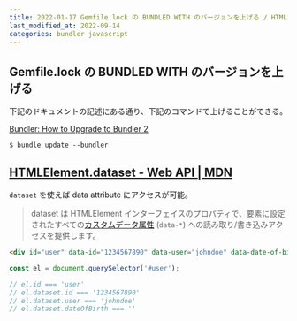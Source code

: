 ```yaml
---
title: 2022-01-17 Gemfile.lock の BUNDLED WITH のバージョンを上げる / HTMLElement.dataset
last_modified_at: 2022-09-14
categories: bundler javascript
---
```


## Gemfile.lock の BUNDLED WITH のバージョンを上げる

下記のドキュメントの記述にある通り、下記のコマンドで上げることができる。

[Bundler: How to Upgrade to Bundler 2](https://bundler.io/guides/bundler_2_upgrade.html)

```console
$ bundle update --bundler
```

## [HTMLElement.dataset - Web API | MDN](https://developer.mozilla.org/ja/docs/Web/API/HTMLElement/dataset)

`dataset` を使えば data attribute にアクセスが可能。

> dataset は HTMLElement インターフェイスのプロパティで、要素に設定されたすべての[カスタムデータ属性](https://developer.mozilla.org/ja/docs/Web/HTML/Global_attributes#attr-data-*) (`data-*`) への読み取り/書き込みアクセスを提供します。 

```html
<div id="user" data-id="1234567890" data-user="johndoe" data-date-of-birth>John Doe</div>
```

```js
const el = document.querySelector('#user');

// el.id === 'user'
// el.dataset.id === '1234567890'
// el.dataset.user === 'johndoe'
// el.dataset.dateOfBirth === ''
```
